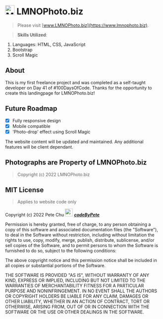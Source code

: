 # <img src='https://www.lmnophoto.biz/pics/mermaid_camera.gif' alt='Mermaid Camera logo' width='30'> LMNOPhoto.biz

>Please visit [www.LMNOPhoto.biz](https://www.lmnophoto.biz). 

>**Skills Utilized**:
<ol>
    <li>Languages: HTML, CSS, JavaScript</li>
    <li>Bootstrap</li>
    <li>Scroll Magic</li>
</ol>

## About
This is my first freelance project and was completed as a self-taught developer on Day 41 of #100DaysOfCode. Thanks for the opportunity to create this landingpage for LMNOPhoto.biz!

## Future Roadmap
-[x] Fully responsive design
-[x] Mobile compatible
-[x] 'Photo-drop' effect using Scroll Magic

The website content will be updated and maintained.  Any additional features will be client dependant.

## Photographs are Property of LMNOPhoto.biz 

>Copyright (c) 2022 LMNOPhoto.biz 
## MIT License 
>Applies to website code only

Copyright (c) 2022 Pete Chu <img src='https://www.codebypete.com/pics/pharma2code_icon.gif' alt='codeByPete logo' width='25'> ***[codeByPete](https://www.codebypete.com/)***

Permission is hereby granted, free of charge, to any person obtaining a copy of this software and associated documentation files (the "Software"), to deal in the Software without restriction, including without limitation the rights to use, copy, modify, merge, publish, distribute, sublicense, and/or sell copies of the Software, and to permit persons to whom the Software is furnished to do so, subject to the following conditions:

The above copyright notice and this permission notice shall be included in all copies or substantial portions of the Software.

THE SOFTWARE IS PROVIDED "AS IS", WITHOUT WARRANTY OF ANY KIND, EXPRESS OR IMPLIED, INCLUDING BUT NOT LIMITED TO THE WARRANTIES OF MERCHANTABILITY FITNESS FOR A PARTICULAR PURPOSE AND NONINFRINGEMENT. IN NO EVENT SHALL THE AUTHORS OR COPYRIGHT HOLDERS BE LIABLE FOR ANY CLAIM, DAMAGES OR OTHER LIABILITY, WHETHER IN AN ACTION OF CONTRACT, TORT OR OTHERWISE, ARISING FROM, OUT OF OR IN CONNECTION WITH THE SOFTWARE OR THE USE OR OTHER DEALINGS IN THE SOFTWARE.
